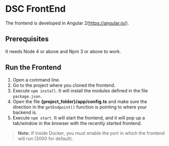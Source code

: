 # DSC FrontEnd 

The frontend is developed in Angular 2(https://angular.io/). 

## Prerequisites

It needs Node 4 or above and Npm 3 or above to work.

## Run the Frontend

1. Open a command line.
2. Go to the project where you cloned the frontend.
3. Execute `npm install`. It will install the modules defined in the file `package.json`.
4. Open the file __{project_folder}/app/config.ts__ and make sure the direction in the `getEndpoint()` function is pointing to where your backend is.
4. Execute `npm start`. It will start the frontend, and it will pop up a tab/window in the browser with the recently started frontend.

> **Note:** If inside Docker, you must enable the port in which the frontend will run (3000 for default).
